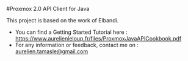 #Proxmox 2.0 API Client for Java 

This project is based on the work of Elbandi.


* You can find a Getting Started Tutorial here : https://www.aurelienleloup.fr/files/ProxmoxJavaAPICookbook.pdf
* For any information or feedback, contact me on : aurelien.tamasle@gmail.com


